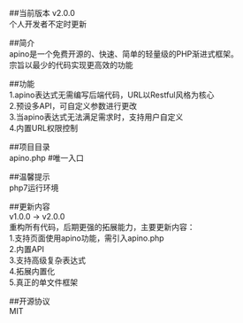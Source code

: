 ##当前版本 v2.0.0  
个人开发者不定时更新

##简介  
apino是一个免费开源的、快速、简单的轻量级的PHP渐进式框架。  
宗旨以最少的代码实现更高效的功能

##功能  
1.apino表达式无需编写后端代码，URL以Restful风格为核心  
2.预设多API，可自定义参数进行更改  
3.当apino表达式无法满足需求时，支持用户自定义  
4.内置URL权限控制  

##项目目录  
apino.php    #唯一入口

##温馨提示  
php7运行环境  

##更新内容  
v1.0.0 -> v2.0.0  
重构所有代码，后期更强的拓展能力，主要更新内容：  
1.支持页面使用apino功能，需引入apino.php  
2.内置API  
3.支持高级复杂表达式  
4.拓展内置化  
5.真正的单文件框架  

##开源协议  
MIT